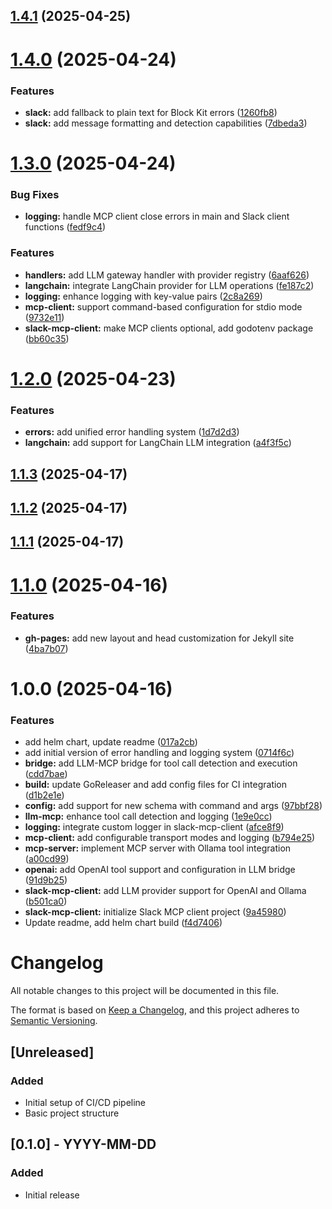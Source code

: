 ## [1.4.1](https://github.com/tuannvm/slack-mcp-client/compare/v1.4.0...v1.4.1) (2025-04-25)

# [1.4.0](https://github.com/tuannvm/slack-mcp-client/compare/v1.3.0...v1.4.0) (2025-04-24)


### Features

* **slack:** add fallback to plain text for Block Kit errors ([1260fb8](https://github.com/tuannvm/slack-mcp-client/commit/1260fb8ee72a83783d1edf7752de93e5813736ec))
* **slack:** add message formatting and detection capabilities ([7dbeda3](https://github.com/tuannvm/slack-mcp-client/commit/7dbeda33bd014eb7183dd77f1d1d72517b3648b9))

# [1.3.0](https://github.com/tuannvm/slack-mcp-client/compare/v1.2.0...v1.3.0) (2025-04-24)


### Bug Fixes

* **logging:** handle MCP client close errors in main and Slack client functions ([fedf9c4](https://github.com/tuannvm/slack-mcp-client/commit/fedf9c4e8932692fe8712192085dec20501d3cf5))


### Features

* **handlers:** add LLM gateway handler with provider registry ([6aaf626](https://github.com/tuannvm/slack-mcp-client/commit/6aaf6267a173448fdada7fe4b2626c7f0dc92236))
* **langchain:** integrate LangChain provider for LLM operations ([fe187c2](https://github.com/tuannvm/slack-mcp-client/commit/fe187c2672cc1160f4d07f89ef75ff2441cc4593))
* **logging:** enhance logging with key-value pairs ([2c8a269](https://github.com/tuannvm/slack-mcp-client/commit/2c8a2695113719d05125b8fcca8406311e32032a))
* **mcp-client:** support command-based configuration for stdio mode ([9732e11](https://github.com/tuannvm/slack-mcp-client/commit/9732e117d7b6ec06fb475fa786910f6314714526))
* **slack-mcp-client:** make MCP clients optional, add godotenv package ([bb60c35](https://github.com/tuannvm/slack-mcp-client/commit/bb60c35c5cc087f43cd652b6e6344ebdd92ad2c2))

# [1.2.0](https://github.com/tuannvm/slack-mcp-client/compare/v1.1.3...v1.2.0) (2025-04-23)


### Features

* **errors:** add unified error handling system ([1d7d2d3](https://github.com/tuannvm/slack-mcp-client/commit/1d7d2d38ca424f878d756f022612a142c7698f6f))
* **langchain:** add support for LangChain LLM integration ([a4f3f5c](https://github.com/tuannvm/slack-mcp-client/commit/a4f3f5c563f9a3d63e5fbdaff0a0224731b82a22))

## [1.1.3](https://github.com/tuannvm/slack-mcp-client/compare/v1.1.2...v1.1.3) (2025-04-17)

## [1.1.2](https://github.com/tuannvm/slack-mcp-client/compare/v1.1.1...v1.1.2) (2025-04-17)

## [1.1.1](https://github.com/tuannvm/slack-mcp-client/compare/v1.1.0...v1.1.1) (2025-04-17)

# [1.1.0](https://github.com/tuannvm/slack-mcp-client/compare/v1.0.0...v1.1.0) (2025-04-16)


### Features

* **gh-pages:** add new layout and head customization for Jekyll site ([4ba7b07](https://github.com/tuannvm/slack-mcp-client/commit/4ba7b076e5d5fb6d5a1d2f920e0ab19a3ad95c7d))

# 1.0.0 (2025-04-16)


### Features

* add helm chart, update readme ([017a2cb](https://github.com/tuannvm/slack-mcp-client/commit/017a2cb9f0c49eea0c9c927a5bcabb50714dc4bf))
* add initial version of error handling and logging system ([0714f6c](https://github.com/tuannvm/slack-mcp-client/commit/0714f6cb552ce0c8862f361364679f9ce33c12b1))
* **bridge:** add LLM-MCP bridge for tool call detection and execution ([cdd7bae](https://github.com/tuannvm/slack-mcp-client/commit/cdd7bae45d10b5c2d252f9ae4c5730ada616c96c))
* **build:** update GoReleaser and add config files for CI integration ([d1b2e1e](https://github.com/tuannvm/slack-mcp-client/commit/d1b2e1ee95fa14c8afef404222ed5191c7cf4334))
* **config:** add support for new schema with command and args ([97bbf28](https://github.com/tuannvm/slack-mcp-client/commit/97bbf28f8deea0708257d058a1c990f4af1a4be5))
* **llm-mcp:** enhance tool call detection and logging ([1e9e0cc](https://github.com/tuannvm/slack-mcp-client/commit/1e9e0cc4b7aeb8d0a360a230388a6225f2157685))
* **logging:** integrate custom logger in slack-mcp-client ([afce8f9](https://github.com/tuannvm/slack-mcp-client/commit/afce8f9bf965b6a92aa793f4bcb4e979a62ed45f))
* **mcp-client:** add configurable transport modes and logging ([b794e25](https://github.com/tuannvm/slack-mcp-client/commit/b794e253c99797f0dc145d84bd4bb288365bf539))
* **mcp-server:** implement MCP server with Ollama tool integration ([a00cd99](https://github.com/tuannvm/slack-mcp-client/commit/a00cd99b8e9b9afce24ae18113a0ca4b9d007501))
* **openai:** add OpenAI tool support and configuration in LLM bridge ([91d9b25](https://github.com/tuannvm/slack-mcp-client/commit/91d9b25970276a7dc30d0e36c6f06555a874c45d))
* **slack-mcp-client:** add LLM provider support for OpenAI and Ollama ([b501ca0](https://github.com/tuannvm/slack-mcp-client/commit/b501ca0ed282272542ecff8185fbc74ce7f7e3ea))
* **slack-mcp-client:** initialize Slack MCP client project ([9a45980](https://github.com/tuannvm/slack-mcp-client/commit/9a4598012c378c0dd702a2f9c2689eaa15e1ffd0))
* Update readme, add helm chart build ([f4d7406](https://github.com/tuannvm/slack-mcp-client/commit/f4d7406b57ad8587ca2591b131840a08f14ed498))

# Changelog

All notable changes to this project will be documented in this file.

The format is based on [Keep a Changelog](https://keepachangelog.com/en/1.0.0/),
and this project adheres to [Semantic Versioning](https://semver.org/spec/v2.0.0.html).

## [Unreleased]

### Added
- Initial setup of CI/CD pipeline
- Basic project structure

## [0.1.0] - YYYY-MM-DD
### Added
- Initial release
